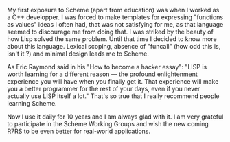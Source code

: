 
My first exposure to Scheme (apart from education) was when I worked as a C++ developper. I was forced to make templates for expressing "functions as values" ideas I often had, that was not satisfying for me, as that language seemed to discourage me from doing that. I was striked by the beauty of how Lisp solved the same problem. Until that time I decided to know more about this language. Lexical scoping, absence of "funcall" (how odd this is, isn't it ?) and minimal design leads me to Scheme.

As Eric Raymond said in his "How to become a hacker essay": "LISP is worth  learning  for a different reason — the profound  enlightenment  experience you will have when you finally get it. That experience will make you a better programmer for the rest of your days, even if you never actually use LISP itself a lot." That's so true that I really recommend people learning Scheme.

Now I use it daily for 10 years and I am always glad with it. I am very grateful to participate in the Scheme Working Groups and wish the new coming R7RS to be even better for real-world applications.


